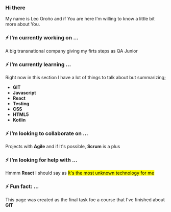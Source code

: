 ### Hi there 

My name is Leo Oroño and if You are here I'm willing to know a little bit more about You.

<!--
**leooronio/leooronio** is a ✨ _special_ ✨ repository because its `README.md` (this file) appears on your GitHub profile.

Here are some ideas to get you started:

- 🔭 I’m currently working on ...
- 🌱 I’m currently learning ...
- 👯 I’m looking to collaborate on ...
- 🤔 I’m looking for help with ...
- 💬 Ask me about ...
- 📫 How to reach me: ...
- 😄 Pronouns: ...
- ⚡ Fun fact: ...
-->
### ⚡ I’m currently working on ...
A big transnational company giving my firts steps as QA Junior

### ⚡ I’m currently learning ...

Right now in this section I have a lot of things to talk about but summarizing;

* **GIT**
* **Javascript**
* **React**
* **Testing**
* **CSS**
* **HTML5**
* **Kotlin**

### ⚡ I’m looking to collaborate on ...

Projects with **Agile** and if It's possible, **Scrum** is a plus

### ⚡ I’m looking for help with ...

Hmmm **React** I should say as <mark>It's the most unknown technology for me</mark>

### ⚡ Fun fact: ...

This page was created as the final task foe a course that I've finished about **GIT**
